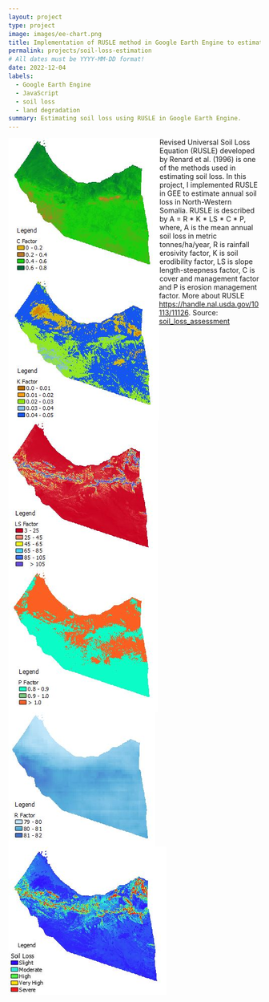 ```yaml
---
layout: project
type: project
image: images/ee-chart.png
title: Implementation of RUSLE method in Google Earth Engine to estimate soil loss
permalink: projects/soil-loss-estimation
# All dates must be YYYY-MM-DD format!
date: 2022-12-04
labels:
  - Google Earth Engine
  - JavaScript
  - soil loss
  - land degradation
summary: Estimating soil loss using RUSLE in Google Earth Engine.
---
```

<div class="ui small rounded images">
  <img align="left" class="ui image" src="../images/C.JPG">
 </div>
<div class="ui small rounded images">
  <img align="left" class="ui image" src="../images/K.JPG">
 </div>
<div class="ui small rounded images">
  <img align="left" class="ui image" src="../images/LS.JPG">
 </div>
<div class="ui small rounded images">
  <img align="left" class="ui image" src="../images/P.JPG">
 </div>
<div class="ui small rounded images">
  <img align="left" class="ui image" src="../images/R.JPG">
 </div>
<div class="ui small rounded images">
  <img align="left" class="ui image" src="../images/annual_soil_loss.JPG">
 </div>
 
Revised Universal Soil Loss Equation (RUSLE) developed by Renard et al. (1996) is one of the methods used in estimating soil loss. In this project, I implemented RUSLE in GEE to estimate annual soil loss in North-Western Somalia. RUSLE is described by A = R * K * LS * C * P, where, A is the mean annual soil loss in metric tonnes/ha/year, R is rainfall erosivity factor, K is soil erodibility factor, LS is slope length-steepness factor, C is cover and management factor and P is erosion management factor. More about RUSLE https://handle.nal.usda.gov/10113/11126.
Source: <a href="https://github.com/japhethkimeu/soil_loss_estimation"><i class="large github icon "></i>soil_loss_assessment</a>

